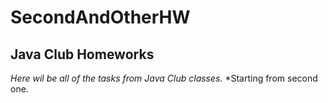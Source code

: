 # SecondAndOtherHW

## Java Club Homeworks

*Here wil be all of the tasks from Java Club classes.*
*Starting from second one.
